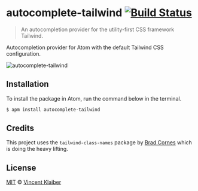 # autocomplete-tailwind [![Build Status](https://badgen.net/travis/vinkla/autocomplete-tailwind/master)](https://travis-ci.com/vinkla/autocomplete-tailwind)

> An autocompletion provider for the utility-first CSS framework Tailwind.

Autocompletion provider for Atom with the default Tailwind CSS configuration.

![autocomplete-tailwind](https://user-images.githubusercontent.com/499192/51086687-f01d1500-1749-11e9-88ff-be1b978bc62b.png)

## Installation

To install the package in Atom, run the command below in the terminal.

```sh
$ apm install autocomplete-tailwind
```

## Credits

This project uses the `tailwind-class-names` package by [Brad Cornes](https://github.com/bradlc) which is doing the heavy lifting.

## License

[MIT](LICENSE) © [Vincent Klaiber](https://vinkla.com)

